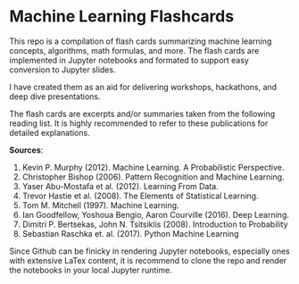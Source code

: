 # Machine Learning Flashcards

This repo is a compilation of flash cards summarizing machine learning concepts, algorithms, math formulas, and more. The flash cards are implemented in Jupyter notebooks and formated to support easy conversion to Jupyter slides.

I have created them as an aid for delivering workshops, hackathons, and deep dive presentations.

The flash cards are excerpts and/or summaries taken from the following reading list. It is highly recommended to refer to these publications for detailed explanations.


__Sources__:

1.  Kevin P. Murphy (2012). Machine Learning. A Probabilistic Perspective.
2.  Christopher Bishop (2006). Pattern Recognition and Machine Learning.
3.  Yaser Abu-Mostafa et al. (2012). Learning From Data.
4.  Trevor Hastie et al. (2008). The Elements of Statistical Learning.
5.  Tom M. Mitchell (1997). Machine Learning.
6.  Ian Goodfellow, Yoshoua Bengio, Aaron Courville (2016). Deep Learning.
7.  Dimitri P. Bertsekas, John N. Tsitsiklis (2008). Introduction to Probability
8.  Sebastian Raschka et. al. (2017). Python Machine Learning

Since Github can be finicky in rendering Jupyter notebooks, especially ones with extensive LaTex content, it is recommend to clone the repo and render the notebooks in your local Jupyter runtime.
